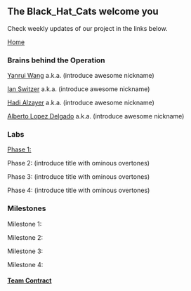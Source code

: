 ## The Black_Hat_Cats welcome you

Check weekly updates of our project in the links below.

[Home](https://yanray.github.io/Black_Hat_Cats/)

### Brains behind the Operation

[Yanrui Wang](mailto:yw2226@cornell.edu) a.k.a. (introduce awesome nickname)

[Ian Switzer](mailto:ics9@cornell.edu) a.k.a. (introduce awesome nickname) 
 
[Hadi Alzayer](mailto:ha366@cornell.edu) a.k.a. (introduce awesome nickname) 

[Alberto Lopez Delgado](mailto:al2367@cornell.edu) a.k.a. (introduce awesome nickname) 


### Labs
[Phase 1:](docs/labs/phase\_1/Phase1.md)

Phase 2: (introduce title with ominous overtones)

Phase 3: (introduce title with ominous overtones)

Phase 4: (introduce title with ominous overtones)

### Milestones
Milestone 1:

Milestone 2:

Milestone 3:

Milestone 4:

#### [Team Contract](https://github.com/Albrt37/Black_Hat_Cats/tree/master/docs/team_contract.pdf)
